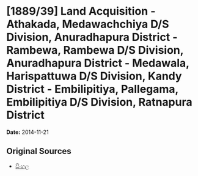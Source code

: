 # [1889/39] Land Acquisition - Athakada, Medawachchiya D/S Division, Anuradhapura District - Rambewa, Rambewa D/S Division, Anuradhapura District - Medawala, Harispattuwa D/S Division, Kandy District - Embilipitiya, Pallegama, Embilipitiya D/S Division, Ratnapura District

**Date:** 2014-11-21

## Original Sources

- [සිංහල](https://documents.gov.lk/view/extra-gazettes/2014/11/1889-39_S.pdf)
